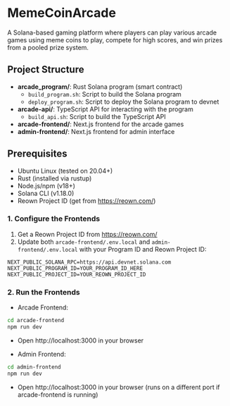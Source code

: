 # MemeCoinArcade

A Solana-based gaming platform where players can play various arcade games using meme coins to play, compete for high scores, and win prizes from a pooled prize system.

## Project Structure

- **arcade_program/**: Rust Solana program (smart contract)
  - `build_program.sh`: Script to build the Solana program
  - `deploy_program.sh`: Script to deploy the Solana program to devnet
- **arcade-api/**: TypeScript API for interacting with the program
  - `build_api.sh`: Script to build the TypeScript API
- **arcade-frontend/**: Next.js frontend for the arcade games
- **admin-frontend/**: Next.js frontend for admin interface

## Prerequisites

- Ubuntu Linux (tested on 20.04+)
- Rust (installed via rustup)
- Node.js/npm (v18+)
- Solana CLI (v1.18.0)
- Reown Project ID (get from https://reown.com/)

### 1. Configure the Frontends

1. Get a Reown Project ID from https://reown.com/
2. Update both `arcade-frontend/.env.local` and `admin-frontend/.env.local` with your Program ID and Reown Project ID:

```
NEXT_PUBLIC_SOLANA_RPC=https://api.devnet.solana.com
NEXT_PUBLIC_PROGRAM_ID=YOUR_PROGRAM_ID_HERE
NEXT_PUBLIC_PROJECT_ID=YOUR_REOWN_PROJECT_ID
```

### 2. Run the Frontends

- Arcade Frontend:

```bash
cd arcade-frontend
npm run dev
```

- Open http://localhost:3000 in your browser

- Admin Frontend:

```bash
cd admin-frontend
npm run dev
```

- Open http://localhost:3000 in your browser (runs on a different port if arcade-frontend is running)

